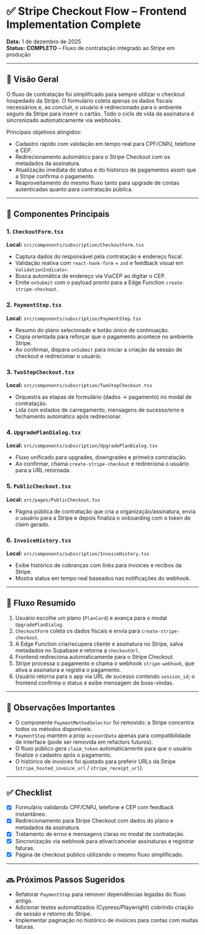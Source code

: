 # ✅ Stripe Checkout Flow – Frontend Implementation Complete

**Data:** 1 de dezembro de 2025  
**Status:** **COMPLETO** – Fluxo de contratação integrado ao Stripe em produção

---

## 🎯 Visão Geral

O fluxo de contratação foi simplificado para sempre utilizar o checkout hospedado da Stripe. O formulário coleta apenas os dados fiscais necessários e, ao concluir, o usuário é redirecionado para o ambiente seguro da Stripe para inserir o cartão. Todo o ciclo de vida da assinatura é sincronizado automaticamente via webhooks.

Principais objetivos atingidos:
- Cadastro rápido com validação em tempo real para CPF/CNPJ, telefone e CEP.
- Redirecionamento automático para o Stripe Checkout com os metadados da assinatura.
- Atualização imediata do status e do histórico de pagamentos assim que a Stripe confirma o pagamento.
- Reaproveitamento do mesmo fluxo tanto para upgrade de contas autenticadas quanto para contratação pública.

---

## 🧱 Componentes Principais

### 1. `CheckoutForm.tsx`
**Local:** `src/components/subscription/CheckoutForm.tsx`

- Captura dados do responsável pela contratação e endereço fiscal.
- Validação reativa com `react-hook-form` + `zod` e feedback visual em `ValidationIndicator`.
- Busca automática de endereço via ViaCEP ao digitar o CEP.
- Emite `onSubmit` com o payload pronto para a Edge Function `create-stripe-checkout`.

### 2. `PaymentStep.tsx`
**Local:** `src/components/subscription/PaymentStep.tsx`

- Resumo do plano selecionado e botão único de continuação.
- Copia orientada para reforçar que o pagamento acontece no ambiente Stripe.
- Ao confirmar, dispara `onSubmit` para iniciar a criação da sessão de checkout e redirecionar o usuário.

### 3. `TwoStepCheckout.tsx`
**Local:** `src/components/subscription/TwoStepCheckout.tsx`

- Orquestra as etapas de formulário (dados → pagamento) no modal de contratação.
- Lida com estados de carregamento, mensagens de sucesso/erro e fechamento automático após redirecionar.

### 4. `UpgradePlanDialog.tsx`
**Local:** `src/components/subscription/UpgradePlanDialog.tsx`

- Fluxo unificado para upgrades, downgrades e primeira contratação.
- Ao confirmar, chama `create-stripe-checkout` e redireciona o usuário para a URL retornada.

### 5. `PublicCheckout.tsx`
**Local:** `src/pages/PublicCheckout.tsx`

- Página pública de contratação que cria a organização/assinatura, envia o usuário para a Stripe e depois finaliza o onboarding com o token de claim gerado.

### 6. `InvoiceHistory.tsx`
**Local:** `src/components/subscription/InvoiceHistory.tsx`

- Exibe histórico de cobranças com links para invoices e recibos da Stripe.
- Mostra status em tempo real baseados nas notificações do webhook.

---

## 🔁 Fluxo Resumido

1. Usuário escolhe um plano (`PlanCard`) e avança para o modal `UpgradePlanDialog`.
2. `CheckoutForm` coleta os dados fiscais e envia para `create-stripe-checkout`.
3. A Edge Function cria/recupera cliente e assinatura no Stripe, salva metadados no Supabase e retorna a `checkoutUrl`.
4. Frontend redireciona automaticamente para o Stripe Checkout.
5. Stripe processa o pagamento e chama o webhook `stripe-webhook`, que ativa a assinatura e registra o pagamento.
6. Usuário retorna para o app via URL de sucesso contendo `session_id`; o frontend confirma o status e exibe mensagem de boas-vindas.

---

## 📌 Observações Importantes

- O componente `PaymentMethodSelector` foi removido: a Stripe concentra todos os métodos disponíveis.
- `PaymentStep` mantém a prop `accountData` apenas para compatibilidade de interface (pode ser removida em refactors futuros).
- O fluxo público gera `claim_token` automaticamente para que o usuário finalize o cadastro após o pagamento.
- O histórico de invoices foi ajustado para preferir URLs da Stripe (`stripe_hosted_invoice_url` / `stripe_receipt_url`).

---

## ✅ Checklist

- [x] Formulário validando CPF/CNPJ, telefone e CEP com feedback instantâneo.
- [x] Redirecionamento para Stripe Checkout com dados do plano e metadados da assinatura.
- [x] Tratamento de erros e mensagens claras no modal de contratação.
- [x] Sincronização via webhook para ativar/cancelar assinaturas e registrar faturas.
- [x] Página de checkout público utilizando o mesmo fluxo simplificado.

---

## 🔜 Próximos Passos Sugeridos

- Refatorar `PaymentStep` para remover dependências legadas do fluxo antigo.
- Adicionar testes automatizados (Cypress/Playwright) cobrindo criação de sessão e retorno do Stripe.
- Implementar paginação no histórico de invoices para contas com muitas faturas.
